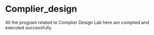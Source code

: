 # Complier_design
All the program related to Complier Design Lab here are complied and executed successfully.
